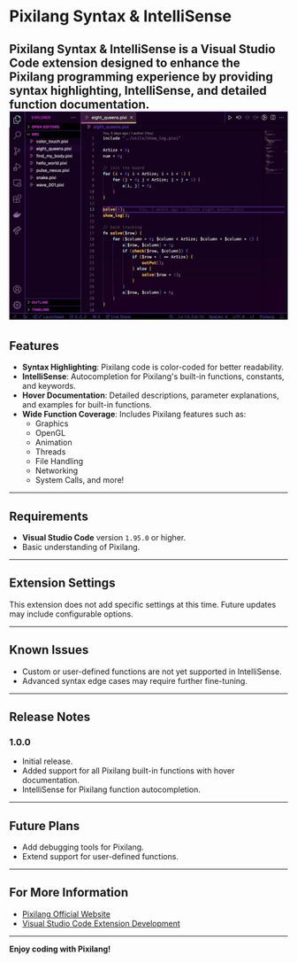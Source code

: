 # Pixilang Syntax & IntelliSense

**Pixilang Syntax & IntelliSense** is a Visual Studio Code extension designed to enhance the Pixilang programming experience by providing syntax highlighting, IntelliSense, and detailed function documentation.
![Demo Screenshot](./demo.gif)
---

## Features

- **Syntax Highlighting**: Pixilang code is color-coded for better readability.
- **IntelliSense**: Autocompletion for Pixilang's built-in functions, constants, and keywords.
- **Hover Documentation**: Detailed descriptions, parameter explanations, and examples for built-in functions.
- **Wide Function Coverage**: Includes Pixilang features such as:
  - Graphics
  - OpenGL
  - Animation
  - Threads
  - File Handling
  - Networking
  - System Calls, and more!

---

## Requirements

- **Visual Studio Code** version `1.95.0` or higher.
- Basic understanding of Pixilang.

---

## Extension Settings

This extension does not add specific settings at this time. Future updates may include configurable options.

---

## Known Issues

- Custom or user-defined functions are not yet supported in IntelliSense.
- Advanced syntax edge cases may require further fine-tuning.

---

## Release Notes

### 1.0.0
- Initial release.
- Added support for all Pixilang built-in functions with hover documentation.
- IntelliSense for Pixilang function autocompletion.

---

## Future Plans

- Add debugging tools for Pixilang.
- Extend support for user-defined functions.

---

## For More Information

- [Pixilang Official Website](http://warmplace.ru/soft/pixilang/)
- [Visual Studio Code Extension Development](https://code.visualstudio.com/api)

---

**Enjoy coding with Pixilang!**
